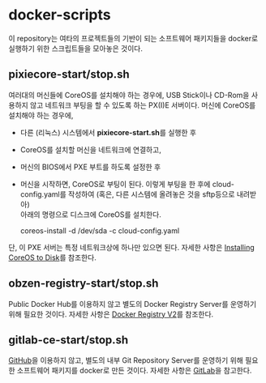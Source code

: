 # docker-scripts
이 repository는 여타의 프로젝트들의 기반이 되는 소프트웨어 패키지들을 docker로 실행하기 위한 스크립트들을 모아놓은 것이다.

## pixiecore-start/stop.sh
여러대의 머신들에 CoreOS를 설치해야 하는 경우에, USB Stick이나 CD-Rom을 사용하지 않고 네트워크 부팅을 할 수 있도록 하는 PX(I)E 서버이다.
머신에 CoreOS를 설치해야 하는 경우에, 
- 다른 (리눅스) 시스템에서 **pixiecore-start.sh**를 실행한 후
- CoreOS를 설치할 머신을 네트워크에 연결하고,
- 머신의 BIOS에서 PXE 부트를 하도록 설정한 후
- 머신을 시작하면, CoreOS로 부팅이 된다.
이렇게 부팅을 한 후에 cloud-config.yaml를 작성하여 (혹은, 다른 시스템에 올려놓은 것을 sftp등으로 내려받아)<br>
아래의 명령으로 디스크에 CoreOS를 설치한다.

    coreos-install -d /dev/sda -c cloud-config.yaml

단, 이 PXE 서버는 특정 네트워크상에 하나만 있으면 된다.
자세한 사항은 [Installing CoreOS to Disk](https://coreos.com/os/docs/latest/installing-to-disk.html)를 참조한다.

## obzen-registry-start/stop.sh
Public Docker Hub를 이용하지 않고 별도의 Docker Registry Server를 운영하기 위해 필요한 것이다.
자세한 사항은 [Docker Registry V2](https://github.com/docker/distribution)를 참조한다.

## gitlab-ce-start/stop.sh
[GitHub](http://www.github.com)을 이용하지 않고, 별도의 내부 Git Repository Server를 운영하기 위해 필요한 소프트웨어 패키지를 docker로 만든 것이다.
자세한 사항은 [GitLab](https://about.gitlab.com/)을 참고한다.
